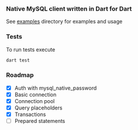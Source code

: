 ### Native MySQL client written in Dart for Dart

See [examples](examples/) directory for examples and usage

### Tests

To run tests execute

```bash
dart test
```

### Roadmap

* [x] Auth with mysql_native_password
* [x] Basic connection
* [x] Connection pool
* [x] Query placeholders
* [x] Transactions
* [ ] Prepared statements